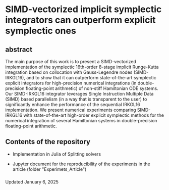 # SIMD-vectorized implicit symplectic integrators can outperform explicit symplectic ones

## abstract

The main purpose of this work is to present a SIMD-vectorized implementation of the symplectic 16th-order 8-stage implicit Runge-Kutta integration based on collocation with Gauss-Legendre nodes (SIMD-IRKGL16), and to show that it can outperform state-of-the-art symplectic explicit integrators for high-precision numerical integrations (in double-precision floating-point arithmetic) of non-stiff Hamiltonian ODE systems.  Our SIMD-IRKGL16 integrator leverages Single Instruction Multiple Data (SIMD) based parallelism (in a way that is transparent to the user) to significantly enhance the performance of the sequential IRKGL16 implementation.
We present numerical experiments comparing SIMD-IRKGL16 with state-of-the-art high-order explicit symplectic methods for the numerical integration of several Hamiltonian systems in double-precision floating-point arithmetic.

## Contents of the repository

- Implementation in Julia of Splitting solvers

- Jupyter document for the reproducibility of the experiments in the article
(folder "Experimets_Article")


###

Updated January 6, 2025